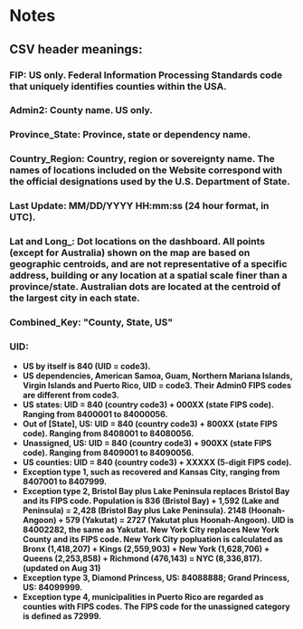 # <b>Notes<b>
## <b>CSV header meanings</b>:
### <b>FIP:</b> US only. Federal Information Processing Standards code that uniquely identifies counties within the USA.
### <b>Admin2:</b> County name. US only.
### <b>Province_State:</b> Province, state or dependency name.
### <b>Country_Region:</b> Country, region or sovereignty name. The names of locations included on the Website correspond with the official designations used by the U.S. Department of State.
### <b>Last Update:</b> MM/DD/YYYY HH:mm:ss (24 hour format, in UTC).
### <b>Lat and Long_:</b> Dot locations on the dashboard. All points (except for Australia) shown on the map are based on geographic centroids, and are not representative of a specific address, building or any location at a spatial scale finer than a province/state. Australian dots are located at the centroid of the largest city in each state.
### <b>Combined_Key:</b> "County, State, US"
### <b>UID:</b>
* US by itself is 840 (UID = code3).
* US dependencies, American Samoa, Guam, Northern Mariana Islands, Virgin Islands and Puerto Rico, UID = code3. Their Admin0 FIPS codes are different from code3.
* US states: UID = 840 (country code3) + 000XX (state FIPS code). Ranging from 8400001 to 84000056.
* Out of [State], US: UID = 840 (country code3) + 800XX (state FIPS code). Ranging from 8408001 to 84080056.
* Unassigned, US: UID = 840 (country code3) + 900XX (state FIPS code). Ranging from 8409001 to 84090056.
* US counties: UID = 840 (country code3) + XXXXX (5-digit FIPS code).
* Exception type 1, such as recovered and Kansas City, ranging from 8407001 to 8407999.
* Exception type 2, Bristol Bay plus Lake Peninsula replaces Bristol Bay and its FIPS code. Population is 836 (Bristol Bay) + 1,592 (Lake and Peninsula) = 2,428 (Bristol Bay plus Lake Peninsula). 2148 (Hoonah-Angoon) + 579 (Yakutat) = 2727 (Yakutat plus Hoonah-Angoon). UID is 84002282, the same as Yakutat. New York City replaces New York County and its FIPS code. New York City popluation is calculated as Bronx (1,418,207) + Kings (2,559,903) + New York (1,628,706) + Queens (2,253,858) + Richmond (476,143) = NYC (8,336,817). (updated on Aug 31)
* Exception type 3, Diamond Princess, US: 84088888; Grand Princess, US: 84099999.
* Exception type 4, municipalities in Puerto Rico are regarded as counties with FIPS codes. The FIPS code for the unassigned category is defined as 72999.